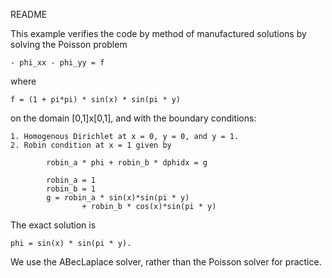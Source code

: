 README

This example verifies the code by method of manufactured solutions by solving the Poisson problem

    - phi_xx - phi_yy = f

where

    f = (1 + pi*pi) * sin(x) * sin(pi * y)

on the domain [0,1]x[0,1], and with the boundary conditions: 

    1. Homogenous Dirichlet at x = 0, y = 0, and y = 1.
    2. Robin condition at x = 1 given by 

            robin_a * phi + robin_b * dphidx = g

            robin_a = 1
            robin_b = 1
            g = robin_a * sin(x)*sin(pi * y) 
                    + robin_b * cos(x)*sin(pi * y)

The exact solution is 

    phi = sin(x) * sin(pi * y).

We use the ABecLaplace solver, rather than the Poisson solver for practice. 

